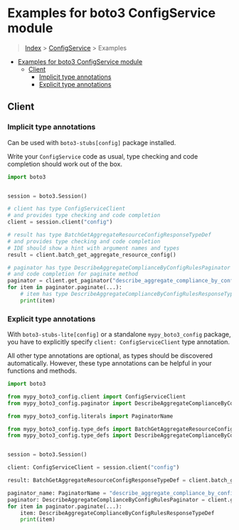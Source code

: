 <a id="examples-for-boto3-configservice-module"></a>

# Examples for boto3 ConfigService module

> [Index](../README.md) > [ConfigService](./README.md) > Examples

- [Examples for boto3 ConfigService module](#examples-for-boto3-configservice-module)
  - [Client](#client)
    - [Implicit type annotations](#implicit-type-annotations)
    - [Explicit type annotations](#explicit-type-annotations)

<a id="client"></a>

## Client

<a id="implicit-type-annotations"></a>

### Implicit type annotations

Can be used with `boto3-stubs[config]` package installed.

Write your `ConfigService` code as usual, type checking and code completion
should work out of the box.

```python
import boto3


session = boto3.Session()

# client has type ConfigServiceClient
# and provides type checking and code completion
client = session.client("config")

# result has type BatchGetAggregateResourceConfigResponseTypeDef
# and provides type checking and code completion
# IDE should show a hint with argument names and types
result = client.batch_get_aggregate_resource_config()

# paginator has type DescribeAggregateComplianceByConfigRulesPaginator and provides type checking
# and code completion for paginate method
paginator = client.get_paginator("describe_aggregate_compliance_by_config_rules")
for item in paginator.paginate(...):
    # item has type DescribeAggregateComplianceByConfigRulesResponseTypeDef
    print(item)
```

<a id="explicit-type-annotations"></a>

### Explicit type annotations

With `boto3-stubs-lite[config]` or a standalone `mypy_boto3_config` package,
you have to explicitly specify `client: ConfigServiceClient` type annotation.

All other type annotations are optional, as types should be discovered
automatically. However, these type annotations can be helpful in your functions
and methods.

```python
import boto3

from mypy_boto3_config.client import ConfigServiceClient
from mypy_boto3_config.paginator import DescribeAggregateComplianceByConfigRulesPaginator

from mypy_boto3_config.literals import PaginatorName

from mypy_boto3_config.type_defs import BatchGetAggregateResourceConfigResponseTypeDef
from mypy_boto3_config.type_defs import DescribeAggregateComplianceByConfigRulesResponseTypeDef


session = boto3.Session()

client: ConfigServiceClient = session.client("config")

result: BatchGetAggregateResourceConfigResponseTypeDef = client.batch_get_aggregate_resource_config()

paginator_name: PaginatorName = "describe_aggregate_compliance_by_config_rules"
paginator: DescribeAggregateComplianceByConfigRulesPaginator = client.get_paginator(paginator_name)
for item in paginator.paginate(...):
    item: DescribeAggregateComplianceByConfigRulesResponseTypeDef
    print(item)
```
